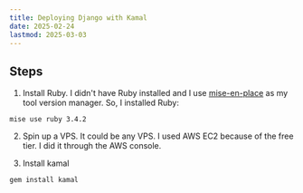 ```yaml
---
title: Deploying Django with Kamal
date: 2025-02-24
lastmod: 2025-03-03
---
```


## Steps
1. Install Ruby. I didn't have Ruby installed and I use
   [mise-en-place](https://mise.jdx.dev/) as my tool version manager. So, I
   installed Ruby:

```shell
mise use ruby 3.4.2
```

2. Spin up a VPS. It could be any VPS. I used AWS EC2 because of the free tier.
   I did it through the AWS console.

3. Install kamal
```shell
gem install kamal
```
